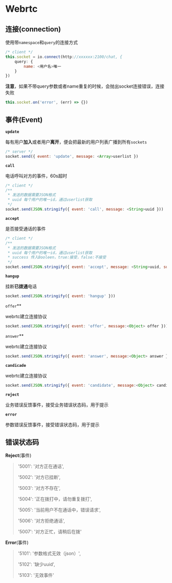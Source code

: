 # Webrtc

## 连接(connection)

使用带`namespace`和`query`的连接方式

```js
/* client */
this.socket = io.connect(http://xxxxxx:2100/chat, {
    query: {
        name: <用户名>唯一
    }
})
```

**注意**，如果不带query参数或者name重复的时候，会抛出socket连接错误，连接失败

```js
this.socket.on('error', (err) => {})
```



## 事件(Event)

**`update`**

每有用户**加入**或者用户**离开**，便会把最新的用户列表广播到所有`sockets`

```js
/* server */
socket.send({ event: 'update', message: <Array>userlist })
```



**`call`**

电话呼叫对方的事件，60s超时

```js
/* client */
/**
 * 发送的数据需要JSON格式
 * uuid 每个用户的唯一id，通过userlist获取
 */
socket.send(JSON.stringify({ event: 'call', message: <String>uuid }))
```



**`accept`**

是否接受通话的事件

```js
/* client */
/**
 * 发送的数据需要JSON格式
 * uuid 每个用户的唯一id，通过userlist获取
 * success 传入Booleen，true:接受，false:不接受
 */
socket.send(JSON.stringify({ event: 'accept', message: <String>uuid, success: <Boolean>true }))
```



**`hangup`**

挂断**已拨通**电话

```js
socket.send(JSON.stringify({ event: 'hangup' }))
```



`offer`**

webrtc建立连接协议

```js
socket.send(JSON.stringify({ event: 'offer', message:<Object> offer }))
```



`answer`**

webrtc建立连接协议

```js
socket.send(JSON.stringify({ event: 'answer', message:<Object> answer }))
```



**`candicade`**

webrtc建立连接协议

```js
socket.send(JSON.stringify({ event: 'candidate', message:<Object> candidate }))
```



**`reject`**

业务错误反馈事件，接受业务错误状态码，用于提示



**`error`**

参数错误反馈事件，接受错误状态码，用于提示



## 错误状态码

**Reject**(事件)

>  '5001': '对方正在通话',
>
>  '5002': '对方已挂断',
>
>  '5003': '对方不存在',
>
>  '5004': '正在拨打中，请勿重复拨打',
>
>  '5005': '当前用户不在通话中，错误请求',
>
>  '5006': '对方拒绝通话',
>
>  '5007': '对方正忙，请稍后在拨'



**Error**(事件)

>  '5101': '参数格式无效（json）',
>
>  '5102': '缺少uuid',
>
>  '5103': '无效事件'

